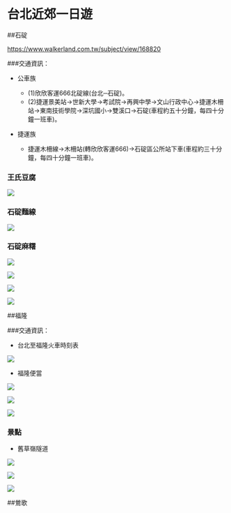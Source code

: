 # 台北近郊一日遊


##石碇

https://www.walkerland.com.tw/subject/view/168820

###交通資訊：

- 公車族

    - (1)欣欣客運666北碇線(台北─石碇)。
    - (2)捷運景美站→世新大學→考試院→再興中學→文山行政中心→捷運木柵站→東南技術學院→深坑國小→雙溪口→石碇(車程約五十分鐘，每四十分鐘一班車)。

- 捷運族
    - 捷運木柵線→木柵站(轉欣欣客運666)→石碇區公所站下車(車程約三十分鐘，每四十分鐘一班車)。


### 王氏豆腐

![](images/8-10.jpg)

### 石碇麵線



![](images/9-10.jpg)

### 石碇麻糬

![](images/64d710c7d50d3ac6da3c8df1570c52bcb9d3b11d.jpg)


![](images/0.jpg)

![](images/36478903610_73dc6fff51_b.jpg)


![](images/825585946a5c8b0717c458d1fb84fa6b9f5a6162.jpg)


##福隆


###交通資訊：

- 台北至福隆火車時刻表


![](images/1526527325-3760569074_n.jpg)


- 福隆便當

![](images/1526527521-3163210944_n.jpg)

![](images/1526531593-953101760_n.jpg)



![](images/1526531605-2445177855_n.jpg)

### 景點

- 舊草嶺隧道

![](images/22)

![](images/33)

![](images/下載)

##鶯歌